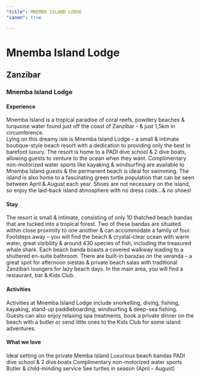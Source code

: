 ```yaml
---
"title": MNEMBA ISLAND LODGE
"canon": true

---
```


# Mnemba Island Lodge
## Zanzibar
### Mnemba Island Lodge

#### Experience
Mnemba Island is a tropical paradise of coral reefs, powdery beaches &amp; turquoise water found just off the coast of Zanzibar - &amp; just 1,5km in circumference.   
Lying on this dreamy isle is Mnemba Island Lodge – a small &amp; intimate boutique-style beach resort with a dedication to providing only the best in barefoot luxury.
The resort is home to a PADI dive school &amp; 2 dive boats, allowing guests to venture to the ocean when they want.  Complimentary non-motorized water sports like kayaking &amp; windsurfing are available to Mnemba Island guests &amp; the permanent beach is ideal for swimming.
The island is also home to a fascinating green turtle population that can be seen between April &amp; August each year.  Shoes are not necessary on the island, so enjoy the laid-back island atmosphere with no dress code…&amp; no shoes!

#### Stay
The resort is small &amp; intimate, consisting of only 10 thatched beach bandas that are tucked into a tropical forest.  Two of these bandas are situated within close proximity to one another &amp; can accommodate a family of four.  
Footsteps away – you will find the beach &amp; crystal-clear ocean with warm water, great visibility &amp; around 430 species of fish, including the treasured whale shark.
Each beach banda boasts a covered walkway leading to a shuttered en-suite bathroom.  There are built-in barazas on the veranda – a great spot for afternoon siestas &amp; private beach salas with traditional Zanzibari loungers for lazy beach days.
In the main area, you will find a restaurant, bar &amp; Kids Club.

#### Activities
Activities at Mnemba Island Lodge include snorkelling, diving, fishing, kayaking, stand-up paddleboarding, windsurfing &amp; deep-sea fishing.  
Guests can also enjoy relaxing spa treatments, book a private dinner on the beach with a butler or send little ones to the Kids Club for some island adventures.


#### What we love
Ideal setting on the private Memba Island
Luxurious beach bandas
PADI dive school &amp; 2 dive boats
Complimentary non-motorized water sports
Butler &amp; child-minding service
See turtles in season (April – August)